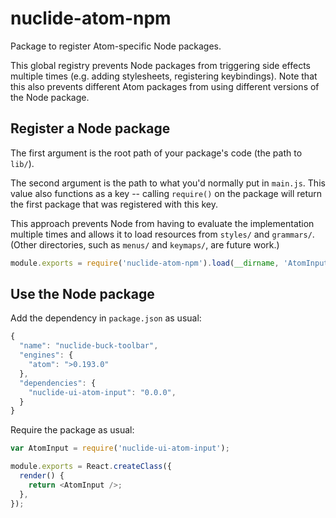 # nuclide-atom-npm

Package to register Atom-specific Node packages.

This global registry prevents Node packages from triggering side effects
multiple times (e.g. adding stylesheets, registering keybindings). Note that
this also prevents different Atom packages from using different versions of the
Node package.

## Register a Node package

The first argument is the root path of your package's code (the path to `lib/`).

The second argument is the path to what you'd normally put in `main.js`. This
value also functions as a key -- calling `require()` on the package will return
the first package that was registered with this key.

This approach prevents Node from having to evaluate the implementation multiple
times and allows it to load resources from `styles/` and `grammars/`.
(Other directories, such as `menus/` and `keymaps/`, are future work.)

```js
module.exports = require('nuclide-atom-npm').load(__dirname, 'AtomInput');
```

## Use the Node package

Add the dependency in `package.json` as usual:
```js
{
  "name": "nuclide-buck-toolbar",
  "engines": {
    "atom": ">0.193.0"
  },
  "dependencies": {
    "nuclide-ui-atom-input": "0.0.0",
  }
}
```

Require the package as usual:
```js
var AtomInput = require('nuclide-ui-atom-input');

module.exports = React.createClass({
  render() {
    return <AtomInput />;
  },
});
```
